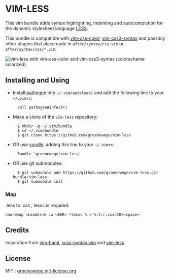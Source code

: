 # VIM-LESS

This vim bundle adds syntax highlighting, indenting and autocompletion for the dynamic stylesheet language [LESS](http://lesscss.org).

This bundle is compatible with [vim-css-color](https://github.com/skammer/vim-css-color),
[vim-css3-syntax](https://github.com/hail2u/vim-css3-syntax) and possibly other plugins that place code
in `after/syntax/css.vim` or `after/syntax/css/*.vim`.

![vim-less with vim-css-color and vim-css3-syntax (colorscheme solarized)](https://github.com/lenniboy/vim-less/raw/master/screenshot.png)


## Installing and Using

- Install [pathogen](http://www.vim.org/scripts/script.php?script_id=2332) into `~/.vim/autoload/` and add the
   following line to your `~/.vimrc`:

        call pathogen#infect()

- Make a clone of the `vim-less` repository:

        $ mkdir -p ~/.vim/bundle
        $ cd ~/.vim/bundle
        $ git clone https://github.com/groenewege/vim-less

- OR use [vundle](https://github.com/gmarik/vundle), adding this line to your `~/.vimrc`:

        Bundle 'groenewege/vim-less'

- OR use git submodules:

        $ git submodule add https://github.com/groenewege/vim-less.git bundle/vim-less
        $ git submodule init


### Map
.less to .css , lessc is required.

    nnoremap <Leader>m :w <BAR> !lessc % > %:t:r.css<CR><space>


## Credits

Inspiration from [vim-haml](https://github.com/tpope/vim-haml),
[scss-syntax.vim](https://github.com/cakebaker/scss-syntax.vim) and
[vim-less](https://github.com/lunaru/vim-less)

## License ##

MIT : [groenewege.mit-license.org](http://groenewege.mit-license.org/)
